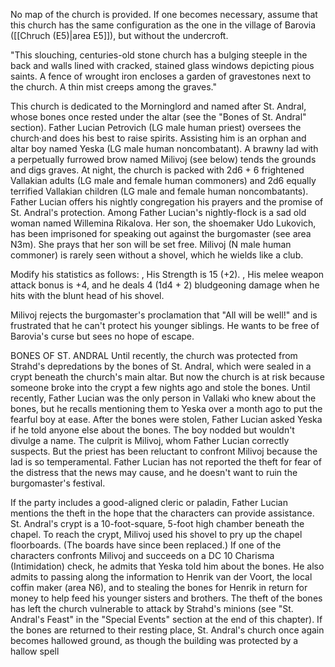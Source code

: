 No map of the church is provided. If one becomes necessary, assume that this church has the same configuration as the one in the village of Barovia ([[Chruch (E5)|area E5]]), but without the undercroft.

"This slouching, centuries-old stone church has a bulging steeple in the back and walls lined with cracked, stained glass windows depicting pious saints. A fence of wrought iron encloses a garden of gravestones next to the church. A thin mist creeps among the graves."

This church is dedicated to the Morninglord and named after St. Andral, whose bones once rested under the altar (see the "Bones of St. Andral" section). Father Lucian Petrovich (LG male human priest) oversees the church·and does his best to raise spirits. Assisting him is an orphan and altar boy named Yeska (LG male human noncombatant). A brawny lad with a perpetually furrowed brow named Milivoj (see below) tends the grounds and digs graves. At night, the church is packed with 2d6 + 6 frightened Vallakian adults (LG male and female human commoners) and 2d6 equally terrified Vallakian children (LG male and female human noncombatants). Father Lucian offers his nightly congregation his prayers and the promise of St. Andral's protection. Among Father Lucian's nightly-flock is a sad old woman named Willemina Rikalova. Her son, the shoemaker Udo Lukovich, has been imprisoned for speaking out against the burgomaster (see area N3m). She prays that her son will be set free. Milivoj (N male human commoner) is rarely seen without a shovel, which he wields like a club. 

Modify his statistics as follows: , His Strength is 15 (+2). , His melee weapon attack bonus is +4, and he deals 4 (1d4 + 2) bludgeoning damage when he hits with the blunt head of his shovel. 

Milivoj rejects the burgomaster's proclamation that "All will be well!" and is frustrated that he can't protect his younger siblings. He wants to be free of Barovia's curse but sees no hope of escape.

BONES OF ST. ANDRAL 
Until recently, the church was protected from Strahd's depredations by the bones of St. Andral, which were sealed in a crypt beneath the church's main altar. But now the church is at risk because someone broke into the crypt a few nights ago and stole the bones. Until recently, Father Lucian was the only person in Vallaki who knew about the bones, but he recalls mentioning them to Yeska over a month ago to put the fearful boy at ease. After the bones were stolen, Father Lucian asked Yeska if he told anyone else about the bones. The boy nodded but wouldn't divulge a name. The culprit is Milivoj, whom Father Lucian correctly suspects. But the priest has been reluctant to confront Milivoj because the lad is so temperamental. Father Lucian has not reported the theft for fear of the distress that the news may cause, and he doesn't want to ruin the burgomaster's festival. 

If the party includes a good-aligned cleric or paladin, Father Lucian mentions the theft in the hope that the characters can provide assistance. St. Andral's crypt is a 10-foot-square, 5-foot high chamber beneath the chapel. To reach the crypt, Milivoj used his shovel to pry up the chapel floorboards. (The boards have since been replaced.) If one of the characters confronts Milivoj and succeeds on a DC 10 Charisma (Intimidation) check, he admits that Yeska told him about the bones. He also admits to passing along the information to Henrik van der Voort, the local coffin maker (area N6), and to stealing the bones for Henrik in return for money to help feed his younger sisters and brothers. The theft of the bones has left the church vulnerable to attack by Strahd's minions (see "St. Andral's Feast" in the "Special Events" section at the end of this chapter). If the bones are returned to their resting place, St. Andral's church once again becomes hallowed ground, as though the building was protected by a hallow spell
